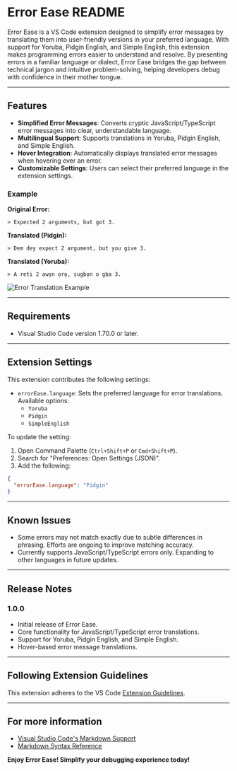 # Error Ease README

Error Ease is a VS Code extension designed to simplify error messages by translating them into user-friendly versions in your preferred language. With support for Yoruba, Pidgin English, and Simple English, this extension makes programming errors easier to understand and resolve. By presenting errors in a familiar language or dialect, Error Ease bridges the gap between technical jargon and intuitive problem-solving, helping developers debug with confidence in their mother tongue.

---

## Features

- **Simplified Error Messages**: Converts cryptic JavaScript/TypeScript error messages into clear, understandable language.
- **Multilingual Support**: Supports translations in Yoruba, Pidgin English, and Simple English.
- **Hover Integration**: Automatically displays translated error messages when hovering over an error.
- **Customizable Settings**: Users can select their preferred language in the extension settings.

### Example

**Original Error:**

```
> Expected 2 arguments, but got 3.
```

**Translated (Pidgin):**

```
> Dem dey expect 2 argument, but you give 3.
```

**Translated (Yoruba):**

```
> A reti 2 awọn ọrọ, ṣugbọn o gba 3.
```

![Error Translation Example](images/example.png)

---

## Requirements

- Visual Studio Code version 1.70.0 or later.

---

## Extension Settings

This extension contributes the following settings:

- `errorEase.language`: Sets the preferred language for error translations. Available options:
  - `Yoruba`
  - `Pidgin`
  - `SimpleEnglish`

To update the setting:

1. Open Command Palette (`Ctrl+Shift+P` or `Cmd+Shift+P`).
2. Search for "Preferences: Open Settings (JSON)".
3. Add the following:

```json
{
  "errorEase.language": "Pidgin"
}
```

---

## Known Issues

- Some errors may not match exactly due to subtle differences in phrasing. Efforts are ongoing to improve matching accuracy.
- Currently supports JavaScript/TypeScript errors only. Expanding to other languages in future updates.

---

## Release Notes

### 1.0.0

- Initial release of Error Ease.
- Core functionality for JavaScript/TypeScript error translations.
- Support for Yoruba, Pidgin English, and Simple English.
- Hover-based error message translations.

---

## Following Extension Guidelines

This extension adheres to the VS Code [Extension Guidelines](https://code.visualstudio.com/api/references/extension-guidelines).

---

## For more information

- [Visual Studio Code's Markdown Support](http://code.visualstudio.com/docs/languages/markdown)
- [Markdown Syntax Reference](https://help.github.com/articles/markdown-basics/)

**Enjoy Error Ease! Simplify your debugging experience today!**
